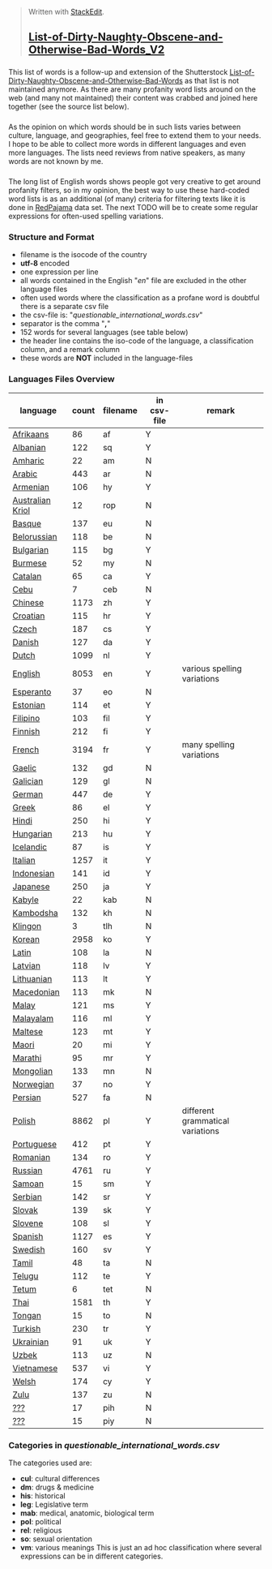 > Written with [StackEdit](https://stackedit.io/).
> ## [List-of-Dirty-Naughty-Obscene-and-Otherwise-Bad-Words_V2](https://github.com/LDNOOBWV2/List-of-Dirty-Naughty-Obscene-and-Otherwise-Bad-Words_V2#list-of-dirty-naughty-obscene-and-otherwise-bad-words_v2)
### 
This list of words is a follow-up and extension of the Shutterstock [List-of-Dirty-Naughty-Obscene-and-Otherwise-Bad-Words](https://github.com/LDNOOBW/List-of-Dirty-Naughty-Obscene-and-Otherwise-Bad-Words/tree/master) as that list is not maintained anymore. As there are many profanity word lists around on the web (and many not maintained) their content was crabbed and joined here together (see the source list below). 
###
As the opinion on which words should be in such lists varies between culture, language, and geographies, feel free to extend them to your needs. I hope to be able to collect more words in different languages and even more languages. The lists need reviews from native speakers, as many words are not known by me.
###
The long list of English words shows people got very creative to get around profanity filters, so in my opinion, the best way to use these hard-coded word lists is as an additional (of many) criteria for filtering texts like it is done in [RedPajama](https://github.com/togethercomputer/RedPajama-Data) data set.
The next TODO will be to create some regular expressions for often-used spelling variations.
### Structure and Format
 - filename is the isocode of the country 
 - **utf-8** encoded
 - one expression per line
 - all words contained in the English "*en*" file are excluded in the other language files
 - often used words where the classification as a profane word is doubtful there is a separate csv file
 - the csv-file is: "*questionable_international_words.csv*" 
 - separator is the comma "**,**"
 - 152 words for several languages (see table below)
 - the header line contains the iso-code of the language, a classification column, and a remark column
 - these words are **NOT** included in the language-files
### Languages Files Overview
language | count | filename | in csv-file | remark
--- | --- | --- | --- | ---
 [Afrikaans](data/af)	  |  86	| af |	Y|
 [Albanian](data/sq) 	  | 122	| sq |	Y|
 [Amharic](data/am)     |  22 | am | N|
 [Arabic](data/ar)		    | 443	| ar |	N|
 [Armenian](data/hy)	   | 106	| hy |	Y|
 [Australian Kriol](data/rop)	|  12	| rop|	N|
 [Basque](data/eu)		    | 137	| eu |	N|
 [Belorussian](data/be)	| 118	| be |	N|
 [Bulgarian](data/bg)	  | 115	| bg |	Y|
 [Burmese](data/my)		   |  52	| my |	N|
 [Catalan](data/ca)		   |  65	| ca |	Y|
 [Cebu](data/ceb)		     |   7	| ceb|	N|
 [Chinese](data/zh)		   |1173	| zh |	Y|
 [Croatian](data/hr)	   | 115	| hr |	Y|
 [Czech](data/cs)		     | 187	| cs |	Y|
 [Danish](data/da)		    | 127	| da |	Y|
 [Dutch](data/nl)		     |1099	| nl |	Y|
 [English](data/en)		   |8053	| en |	Y| various spelling variations
 [Esperanto](data/eo)	  |  37	| eo |	N|
 [Estonian](data/et)	   | 114	| et |	Y|
 [Filipino](data/fil)	  | 103	| fil|	Y|
 [Finnish](data/fi)		   | 212	| fi |	Y|
 [French](data/fr)		    |3194	| fr |	Y| many spelling variations
 [Gaelic](data/gd)		    | 132	| gd |	N|
 [Galician](data/gl)	   | 129	| gl |	N|
 [German](data/de)		    | 447	| de |	Y|
 [Greek](data/el)		     |  86	| el |	Y|
 [Hindi](data/hi)		     | 250	| hi |	Y|
 [Hungarian](data/hu)	  | 213	| hu |	Y|
 [Icelandic](data/is)	  |  87	| is |	Y|
 [Italian](data/it)		   |1257	| it |	Y|
 [Indonesian](data/id)	 | 141	| id |	Y|
 [Japanese](data/ja)	   | 250	| ja |	Y|
 [Kabyle](data/kab)	   	|  22	| kab|	N|
 [Kambodsha](data/kh)	  | 132	| kh |	N|
 [Klingon](data/tlh)   	|   3	| tlh|	N|
 [Korean](data/ko)	    	|2958	| ko |	Y|
 [Latin](data/la)	     	| 108	| la |	N|
 [Latvian](data/lv)	   	| 118	| lv |	Y|
 [Lithuanian](data/lt)	 | 113	| lt |	Y|
 [Macedonian](data/mk)	 | 113	| mk |	N|
 [Malay](data/ms)	     	| 121	| ms |	Y|
 [Malayalam](data/ml)	  | 116	| ml |	Y|
 [Maltese](data/mt)		   | 123	| mt |	Y|
 [Maori](data/mi)	     	|  20	| mi |	Y|
 [Marathi](data/mr)	   	|  95	| mr |	Y|
 [Mongolian](data/mn)	  | 133	| mn |	N|
 [Norwegian](data/no)  	|  37	| no |	Y|
 [Persian](data/fa)	   	| 527	| fa |	N|
 [Polish](data/pl)		    |8862	| pl |	Y| different grammatical variations
 [Portuguese](data/pt) 	| 412	| pt |	Y|
 [Romanian](data/ro)  	 | 134	| ro |	Y|
 [Russian](data/ru)	   	|4761	| ru |	Y|
 [Samoan](data/sm)		    |  15	| sm |	Y|
 [Serbian](data/sr)	   	| 142	| sr |	Y|
 [Slovak](data/sk)		    | 139	| sk |	Y|
 [Slovene](data/sl)		   | 108	| sl |	Y|
 [Spanish](data/es)		   |1127	| es |	Y|
 [Swedish](data/sv)	   	| 160	| sv |	Y|
 [Tamil](data/ta)	     	|  48	| ta |	N|
 [Telugu](data/te)		    | 112	| te |	Y|
 [Tetum](data/tet)		    |   6	| tet|	N|
 [Thai](data/th)	      	|1581	| th |	Y|
 [Tongan](data/to)	    	|  15	| to |	N|
 [Turkish](data/tr)	   	| 230	| tr |	Y|
 [Ukrainian](data/uk)	  |  91	| uk |	Y|
 [Uzbek](data/uz)	     	| 113	| uz |	N|
 [Vietnamese](data/vi)	 | 537	| vi |	Y|
 [Welsh](data/cy)		     | 174	| cy |	Y|
 [Zulu](data/zu)	      	| 137	| zu |	N|
 [???](data/pih)	      	|  17	| pih|	N|
 [???](data/piy)	      	|  15	| piy|	N|
 
### Categories in *questionable_international_words.csv*
The categories used are:
 - **cul**: cultural differences
 - **dm**: drugs & medicine
 - **his**: historical 
 - **leg**: Legislative term
 - **mab**: medical, anatomic, biological term
 - **pol**: political
 - **rel**: religious
 - **so**: sexual orientation
 - **vm**: various meanings
 This is just an ad hoc classification where several expressions can be in different categories.
